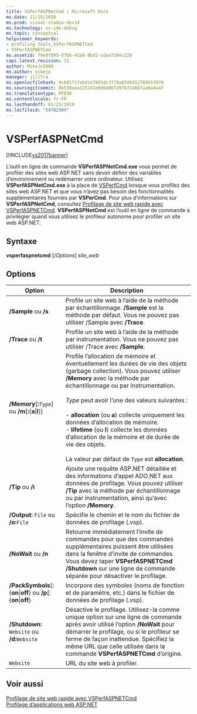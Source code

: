```yaml
---
title: VSPerfASPNetCmd | Microsoft Docs
ms.date: 11/15/2016
ms.prod: visual-studio-dev14
ms.technology: vs-ide-debug
ms.topic: conceptual
helpviewer_keywords:
- profiling tools,VSPerfASPNETCmd
- VSPerfASPNETCmd
ms.assetid: f9e9f895-57bb-41e8-8bd1-cdaa738ec220
caps.latest.revision: 11
author: MikeJo5000
ms.author: mikejo
manager: jillfra
ms.openlocfilehash: 9cb81f17abd1e7891dc3f78a85d6d1276991f070
ms.sourcegitcommit: 8b538eea125241e9d6d8b7297b72a66faa9a4a47
ms.translationtype: MTE95
ms.contentlocale: fr-FR
ms.lasthandoff: 01/23/2019
ms.locfileid: "54762989"
---
```

# <a name="vsperfaspnetcmd"></a>VSPerfASPNetCmd
[!INCLUDE[vs2017banner](../includes/vs2017banner.md)]

L’outil en ligne de commande **VSPerfASPNetCmd.exe** vous permet de profiler des sites web ASP.NET sans devoir définir des variables d’environnement ou redémarrer votre ordinateur. Utilisez **VSPerfASPNetCmd.exe** à la place de [VSPerfCmd](../profiling/vsperfcmd.md) lorsque vous profilez des sites web ASP.NET et que vous n’avez pas besoin des fonctionnalités supplémentaires fournies par **VSPerCmd**. Pour plus d’informations sur **VSPerfASPNetCmd**, consultez [Profilage de site web rapide avec VSPerfASPNETCmd](../profiling/rapid-web-site-profiling-with-vsperfaspnetcmd.md). **VSPerfASPNetCmd** est l’outil en ligne de commande à privilégier quand vous utilisez le profileur autonome pour profiler un site web ASP.NET.  
  
## <a name="syntax"></a>Syntaxe  
 **vsperfaspnetcmd** [/*Options*] *site_web*  
  
## <a name="options"></a>Options  
  
|Option|Description|  
|------------|-----------------|  
|**/Sample** ou   **/s**|Profile un site web à l’aide de la méthode par échantillonnage. **/Sample** est la méthode par défaut. Vous ne pouvez pas utiliser /Sample avec **/Trace**.|  
|**/Trace** ou   **/t**|Profile un site web à l’aide de la méthode par instrumentation. Vous ne pouvez pas utiliser /Trace avec **/Sample**.|  
|**/Memory**[**:**`Type`] ou   **/m**[**:**{**a**&#124;**l**}]|Profile l’allocation de mémoire et éventuellement les durées de vie des objets (garbage collection). Vous pouvez utiliser **/Memory** avec la méthode par échantillonnage ou par instrumentation.<br /><br /> *Type* peut avoir l’une des valeurs suivantes :<br /><br /> -   **allocation** (ou **a**) collecte uniquement les données d’allocation de mémoire.<br />-   **lifetime** (ou **l**) collecte les données d’allocation de la mémoire et de durée de vie des objets.<br /><br /> La valeur par défaut de `Type` est **allocation**.|  
|**/Tip** ou   **/i**|Ajoute une requête ASP.NET détaillée et des informations d’appel ADO.NET aux données de profilage. Vous pouvez utiliser **/Tip** avec la méthode par échantillonnage ou par instrumentation, ainsi qu’avec l’option **/Memory**.|  
|**/Output:** `File` ou   **/o:**`File`|Spécifie le chemin et le nom du fichier de données de profilage (.vsp).|  
|**/NoWait** ou   **/n**|Retourne immédiatement l’invite de commandes pour que des commandes supplémentaires puissent être utilisées dans la fenêtre d’invite de commandes. Vous devez taper **VSPerfASPNETCmd /Shutdown** sur une ligne de commande séparée pour désactiver le profilage.|  
|**/PackSymbols**[:{**on**&#124;**off**} ou   **/p**[:{**on**&#124;**off**}|Incorpore des symboles (noms de fonction et de paramètre, etc.) dans le fichier de données de profilage (.vsp).|  
|**/Shutdown:** `Website` ou   **/d:**`Website`|Désactive le profilage. Utilisez-la comme unique option sur une ligne de commande après avoir utilisé l’option **/NoWait** pour démarrer le profilage, ou si le profileur se ferme de façon inattendue. Spécifiez la même URL que celle utilisée dans la commande **VSPerfASPNETCmd** d’origine.|  
|`Website`|URL du site web à profiler.|  
  
## <a name="see-also"></a>Voir aussi  
 [Profilage de site web rapide avec VSPerfASPNETCmd](../profiling/rapid-web-site-profiling-with-vsperfaspnetcmd.md)   
 [Profilage d’applications web ASP.NET](../profiling/command-line-profiling-of-aspnet-web-applications.md)
